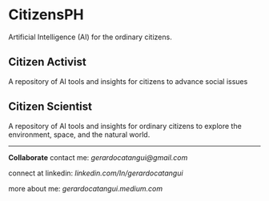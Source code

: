 # CitizensPH
Artificial Intelligence (AI) for the ordinary citizens. 

## Citizen Activist
A repository of AI tools and insights for citizens to advance social issues

## Citizen Scientist
A repository of AI tools and insights for ordinary citizens to explore the environment, space, and the natural world.

---
**Collaborate**
contact me: _gerardocatangui@gmail.com_

connect at linkedin: _linkedin.com/In/gerardocatangui_

more about me: _gerardocatangui.medium.com_
